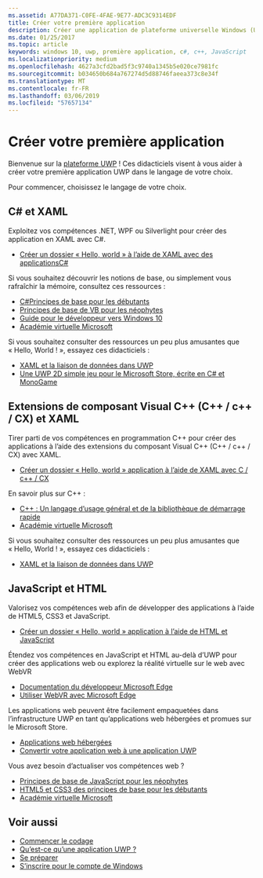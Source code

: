 ```yaml
---
ms.assetid: A77DA371-C0FE-4FAE-9E77-ADC3C9314EDF
title: Créer votre première application
description: Créer une application de plateforme universelle Windows (UWP) pour Windows 10 à l’aide de votre langage de programmation préféré.
ms.date: 01/25/2017
ms.topic: article
keywords: windows 10, uwp, première application, c#, c++, JavaScript
ms.localizationpriority: medium
ms.openlocfilehash: 4627a3cfd2bad5f3c9740a1345b5e020ce7981fc
ms.sourcegitcommit: b034650b684a767274d5d88746faeea373c8e34f
ms.translationtype: MT
ms.contentlocale: fr-FR
ms.lasthandoff: 03/06/2019
ms.locfileid: "57657134"
---
```

# <a name="create-your-first-app"></a>Créer votre première application

Bienvenue sur la [plateforme UWP](universal-application-platform-guide.md) ! Ces didacticiels visent à vous aider à créer votre première application UWP dans le langage de votre choix.

Pour commencer, choisissez le langage de votre choix.

## <a name="c-and-xaml"></a>C# et XAML

Exploitez vos compétences .NET, WPF ou Silverlight pour créer des application en XAML avec C#.

* [Créer un dossier « Hello, world » à l’aide de XAML avec des applicationsC#](create-a-hello-world-app-xaml-universal.md)

Si vous souhaitez découvrir les notions de base, ou simplement vous rafraîchir la mémoire, consultez ces ressources :

* [C#Principes de base pour les débutants](https://go.microsoft.com/fwlink/?linkid=850801)
* [Principes de base de VB pour les néophytes](https://go.microsoft.com/fwlink/?linkid=850802)
* [Guide pour le développeur vers Windows 10](https://go.microsoft.com/fwlink/?linkid=850804)
* [Académie virtuelle Microsoft](https://www.microsoftvirtualacademy.com/)

Si vous souhaitez consulter des ressources un peu plus amusantes que « Hello, World ! », essayez ces didacticiels :

* [XAML et la liaison de données dans UWP](xaml-basics-intro.md)
* [Une UWP 2D simple jeu pour le Microsoft Store, écrite en C# et MonoGame](get-started-tutorial-game-mg2d.md)


## <a name="visualc-component-extensions-ccx-and-xaml"></a>Extensions de composant Visual C++ (C++ / c++ / CX) et XAML

Tirer parti de vos compétences en programmation C++ pour créer des applications à l’aide des extensions du composant Visual C++ (C++ / c++ / CX) avec XAML.

* [Créer un dossier « Hello, world » application à l’aide de XAML avec C / c++ / CX](create-a-basic-windows-10-app-in-cpp.md)

En savoir plus sur C++ :

* [C++ : Un langage d’usage général et de la bibliothèque de démarrage rapide](https://www.microsoftvirtualacademy.com/training-courses/c-a-general-purpose-language-and-library-jump-start)
* [Académie virtuelle Microsoft](https://go.microsoft.com/fwlink/p/?LinkID=389916)

Si vous souhaitez consulter des ressources un peu plus amusantes que « Hello, World ! », essayez ces didacticiels :

* [XAML et la liaison de données dans UWP](xaml-basics-intro.md)

## <a name="javascript-and-html"></a>JavaScript et HTML

Valorisez vos compétences web afin de développer des applications à l’aide de HTML5, CSS3 et JavaScript.

* [Créer un dossier « Hello, world » application à l’aide de HTML et JavaScript](create-a-hello-world-app-js-uwp.md)

Étendez vos compétences en JavaScript et HTML au-delà d’UWP pour créer des applications web ou explorez la réalité virtuelle sur le web avec WebVR

* [Documentation du développeur Microsoft Edge](https://docs.microsoft.com/microsoft-edge/)
* [Utiliser WebVR avec Microsoft Edge](https://docs.microsoft.com/en-us/microsoft-edge/webvr/)

Les applications web peuvent être facilement empaquetées dans l’infrastructure UWP en tant qu’applications web hébergées et promues sur le Microsoft Store.

* [Applications web hébergées](https://developer.microsoft.com/windows/bridges/hosted-web-apps)
* [Convertir votre application web à une application UWP](../porting/hwa-create-windows.md)

Vous avez besoin d’actualiser vos compétences web ?

* [Principes de base de JavaScript pour les néophytes](https://www.microsoftvirtualacademy.com/training-courses/javascript-fundamentals-for-absolute-beginners)
* [HTML5 et CSS3 des principes de base pour les débutants](https://www.microsoftvirtualacademy.com/training-courses/html5-css3-fundamentals-development-for-absolute-beginners)
* [Académie virtuelle Microsoft](https://go.microsoft.com/fwlink/p/?LinkID=389916)

## <a name="see-also"></a>Voir aussi

* [Commencer le codage](create-uwp-apps.md)
* [Qu’est-ce qu’une application UWP ?](universal-application-platform-guide.md)
* [Se préparer](get-set-up.md)
* [S’inscrire pour le compte de Windows](sign-up.md)
